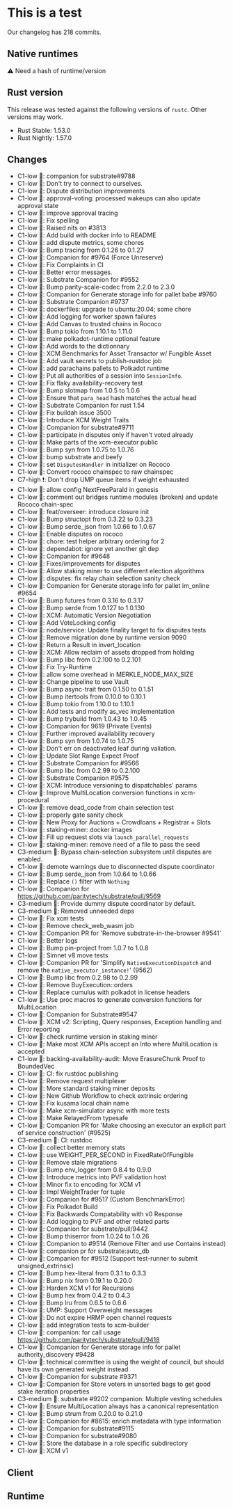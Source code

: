# This is a test

Our changelog has 218 commits.



## Native runtimes

⚠️ Need a hash of runtime/version

## Rust version

This release was tested against the following versions of `rustc`. Other versions may work.

- Rust Stable: 1.53.0
- Rust Nightly: 1.57.0


## Changes

- C1-low 📌:  companion for substrate#9788
- C1-low 📌:  Don't try to connect to ourselves.
- C1-low 📌:  Dispute distribution improvements
- C1-low 📌:  approval-voting: processed wakeups can also update approval state
- C1-low 📌:  improve approval tracing
- C1-low 📌:  Fix spelling
- C1-low 📌:  Raised nits on #3813
- C1-low 📌:  Add build with docker info to README
- C1-low 📌:  add dispute metrics, some chores
- C1-low 📌:  Bump tracing from 0.1.26 to 0.1.27
- C1-low 📌:  Companion for #9764 (Force Unreserve)
- C1-low 📌:  Fix Complaints in CI
- C1-low 📌:  Better error messages.
- C1-low 📌:  Substrate Companion for #9552
- C1-low 📌:  Bump parity-scale-codec from 2.2.0 to 2.3.0
- C1-low 📌:  Companion for Generate storage info for pallet babe #9760
- C1-low 📌:  Substrate Companion #9737
- C1-low 📌:  dockerfiles: upgrade to ubuntu:20.04; some chore
- C1-low 📌:  Add logging for worker spawn failures
- C1-low 📌:  Add Canvas to trusted chains in Rococo
- C1-low 📌:  Bump tokio from 1.10.1 to 1.11.0
- C1-low 📌:  make polkadot-runtime optional feature
- C1-low 📌:  Add words to the dictionnary
- C1-low 📌:  XCM Benchmarks for Asset Transactor w/ Fungible Asset
- C1-low 📌:  Add vault secrets to publish-rustdoc job
- C1-low 📌:  add parachains pallets to Polkadot runtime
- C1-low 📌:  Put all authorities of a session into `SessionInfo`.
- C1-low 📌:  Fix flaky availability-recovery test
- C1-low 📌:  Bump slotmap from 1.0.5 to 1.0.6
- C1-low 📌:  Ensure that `para_head` hash matches the actual head
- C1-low 📌:  Substrate Companion for rust 1.54
- C1-low 📌:  Fix buildah issue 3500
- C1-low 📌:  Introduce XCM Weight Traits
- C1-low 📌:  Companion for substrate#9711
- C1-low 📌:  participate in disputes only if haven't voted already
- C1-low 📌:  Make parts of the xcm-executor public
- C1-low 📌:  Bump syn from 1.0.75 to 1.0.76
- C1-low 📌:  bump substrate and beefy
- C1-low 📌:  set `DisputesHandler` in initializer on Rococo
- C1-low 📌:  Convert rococo chainspec to raw chainspec
- C7-high ❗️:  Don't drop UMP queue items if weight exhausted
- C1-low 📌:  allow config NextFreeParaId in genesis
- C1-low 📌:  comment out bridges runtime modules (broken) and update Rococo chain-spec
- C1-low 📌:  feat/overseer: introduce closure init
- C1-low 📌:  Bump structopt from 0.3.22 to 0.3.23
- C1-low 📌:  Bump serde_json from 1.0.66 to 1.0.67
- C1-low 📌:  Enable disputes on rococo
- C1-low 📌:  chore: test helper arbitrary ordering for 2
- C1-low 📌:  dependabot: ignore yet another git dep
- C1-low 📌:  Companion for #9648
- C1-low 📌:  Fixes/improvements for disputes
- C1-low 📌:  Allow staking miner to use different election algorithms
- C1-low 📌:  disputes: fix relay chain selection sanity check
- C1-low 📌:  Companion for Generate storage info for pallet im_online #9654
- C1-low 📌:  Bump futures from 0.3.16 to 0.3.17
- C1-low 📌:  Bump serde from 1.0.127 to 1.0.130
- C1-low 📌:  XCM: Automatic Version Negotiation
- C1-low 📌:  Add VoteLocking config
- C1-low 📌:  node/service: Update finality target to fix disputes tests
- C1-low 📌:  Remove migration done by runtime version 9090
- C1-low 📌:  Return a Result in invert_location
- C1-low 📌:  XCM: Allow reclaim of assets dropped from holding
- C1-low 📌:  Bump libc from 0.2.100 to 0.2.101
- C1-low 📌:  Fix Try-Runtime 
- C1-low 📌:  allow some overhead in MERKLE_NODE_MAX_SIZE
- C1-low 📌:  Change pipeline to use Vault
- C1-low 📌:  Bump async-trait from 0.1.50 to 0.1.51
- C1-low 📌:  Bump itertools from 0.10.0 to 0.10.1
- C1-low 📌:  Bump tokio from 1.10.0 to 1.10.1
- C1-low 📌:  Add tests and modify as_vec implementation
- C1-low 📌:  Bump trybuild from 1.0.43 to 1.0.45
- C1-low 📌:  Companion for 9619 (Private Events)
- C1-low 📌:  Further improved availability recovery
- C1-low 📌:  Bump syn from 1.0.74 to 1.0.75
- C1-low 📌:  Don't err on deactivated leaf during valiation.
- C1-low 📌:  Update Slot Range Expect Proof
- C1-low 📌:  Substrate Companion for #9566
- C1-low 📌:  Bump libc from 0.2.99 to 0.2.100
- C1-low 📌:  Substrate Companion #9575
- C1-low 📌:  XCM: Introduce versioning to dispatchables' params
- C1-low 📌:  Improve MultiLocation conversion functions in xcm-procedural
- C1-low 📌:  remove dead_code from chain selection test
- C1-low 📌:  properly gate sanity check
- C1-low 📌:  New Proxy for Auctions + Crowdloans + Registrar + Slots
- C1-low 📌:  staking-miner: docker images
- C1-low 📌:  Fill up request slots via `launch_parallel_requests`
- C1-low 📌:  staking-miner: remove need of a file to pass the seed
- C3-medium 📣:  Bypass chain-selection subsystem until disputes are enabled.
- C1-low 📌:  demote warnings due to disconnected dispute coordinator
- C1-low 📌:  Bump serde_json from 1.0.64 to 1.0.66
- C1-low 📌:  Replace `()` filter with `Nothing`
- C1-low 📌:  Companion for https://github.com/paritytech/substrate/pull/9569
- C3-medium 📣:  Provide dummy dispute coordinator by default.
- C3-medium 📣:  Removed unneeded deps
- C1-low 📌:  Fix xcm tests
- C1-low 📌:  Remove check_web_wasm job
- C1-low 📌:  Companion PR for 'Remove substrate-in-the-browser #9541'
- C1-low 📌:  Better logs
- C1-low 📌:  Bump pin-project from 1.0.7 to 1.0.8
- C1-low 📌:  Simnet v8 move tests
- C1-low 📌:  Companion PR for 'Simplify `NativeExecutionDispatch` and remove the `native_executor_instance!`' (9562)
- C1-low 📌:  Bump libc from 0.2.98 to 0.2.99
- C1-low 📌:  Remove BuyExecution::orders
- C1-low 📌:  Replace cumulus with polkadot in license headers
- C1-low 📌:  Use proc macros to generate conversion functions for MultiLocation
- C1-low 📌:  Companion for Substrate#9547
- C1-low 📌:  XCM v2: Scripting, Query responses, Exception handling and Error reporting
- C1-low 📌:  check runtime version in staking miner
- C1-low 📌:  Make most XCM APIs accept an Into<MultiLocation> where MultiLocation is accepted
- C1-low 📌:  backing-availability-audit: Move ErasureChunk Proof to BoundedVec
- C1-low 📌:  CI: fix rustdoc publishing
- C1-low 📌:  Remove request multiplexer
- C1-low 📌:  More standard staking miner deposits
- C1-low 📌:  New Github Workflow to check extrinsic ordering
- C1-low 📌:  Fix kusama local chain name
- C1-low 📌:  Make xcm-simulator async with more tests
- C1-low 📌:  Make RelayedFrom typesafe
- C1-low 📌:  Companion PR for 'Make choosing an executor an explicit part of service construction' (#9525)
- C3-medium 📣:  CI: rustdoc
- C1-low 📌:  collect better memory stats
- C1-low 📌:  use WEIGHT_PER_SECOND in FixedRateOfFungible
- C1-low 📌:  Remove stale migrations
- C1-low 📌:  Bump env_logger from 0.8.4 to 0.9.0
- C1-low 📌:  Introduce metrics into PVF validation host
- C1-low 📌:  Minor fix to encoding for XCM v1
- C1-low 📌:  Impl WeightTrader for tuple
- C1-low 📌:  Companion for #9517 (Custom BenchmarkError)
- C1-low 📌:  Fix Polkadot Build
- C1-low 📌:  Fix Backwards Compatability with v0 Response
- C1-low 📌:  Add logging to PVF and other related parts
- C1-low 📌:  Companion for substrate/pull/9442
- C1-low 📌:  Bump thiserror from 1.0.24 to 1.0.26
- C1-low 📌:  Companion to #9514 (Remove Filter and use Contains instead)
- C1-low 📌:  companion pr for substrate:auto_db
- C1-low 📌:  Companion for #9512 (Support test-runner to submit unsigned_extrinsic)
- C1-low 📌:  Bump hex-literal from 0.3.1 to 0.3.3
- C1-low 📌:  Bump nix from 0.19.1 to 0.20.0
- C1-low 📌:  Harden XCM v1 for Recursions
- C1-low 📌:  Bump hex from 0.4.2 to 0.4.3
- C1-low 📌:  Bump lru from 0.6.5 to 0.6.6
- C1-low 📌:  UMP: Support Overweight messages
- C1-low 📌:  Do not expire HRMP open channel requests
- C1-low 📌:  add integration tests to xcm-builder
- C1-low 📌:  companion: for call usage https://github.com/paritytech/substrate/pull/9418
- C1-low 📌:  Companion for Generate storage info for pallet authority_discovery #9428
- C1-low 📌:  technical committee is using the weight of council, but should have its own generated weight instead
- C1-low 📌:  Companion for substrate #9371
- C1-low 📌:  Companion for Store voters in unsorted bags to get good stake iteration properties
- C3-medium 📣:  substrate #9202 companion: Multiple vesting schedules
- C1-low 📌:  Ensure MultiLocation always has a canonical representation
- C1-low 📌:  Bump strum from 0.20.0 to 0.21.0
- C1-low 📌:  Companion for #8615: enrich metadata with type information
- C1-low 📌:  Companion for substrate#9115
- C1-low 📌:  Companion for substrate#9080
- C1-low 📌:  Store the database in a role specific subdirectory
- C1-low 📌:  XCM v1

## Client


## Runtime



